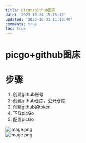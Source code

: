 ```yaml
---
title: picgo+github图床
date: '2023-10-24 15:15:32'
updated: '2023-10-31 11:10:49'
comments: true
toc: true
---
```


# picgo+github图床

# 步骤

1. 创建github账号
2. 创建github仓库，公开仓库
3. 创建github的token
4. 下载picGo
5. 配置picGo

​![image.png](https://cdn.nlark.com/yuque/0/2023/png/26091615/1686549491032-f38cd170-40c8-4b52-853f-5606770bf872.png#averageHue=%2345433e&clientId=ue082ac82-94a1-4&from=paste&height=451&id=u86ff1422&originHeight=564&originWidth=1000&originalType=binary&ratio=1.25&rotation=0&showTitle=false&size=38319&status=done&style=none&taskId=u75cce14e-6541-4bcc-8532-b812b3e69fb&title=&width=800)  
​![image.png](https://cdn.nlark.com/yuque/0/2023/png/26091615/1686549514862-7123e9c3-bf6f-460a-893f-09e47b9b574d.png#averageHue=%2355534f&clientId=ue082ac82-94a1-4&from=paste&height=451&id=u24bb1d48&originHeight=564&originWidth=1000&originalType=binary&ratio=1.25&rotation=0&showTitle=false&size=45636&status=done&style=none&taskId=ub6bfe7cd-4050-48bc-8288-f2b1787c09d&title=&width=800)​
